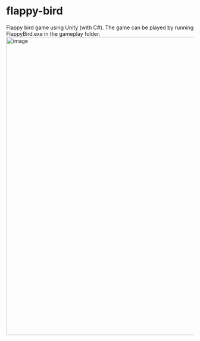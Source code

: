 # flappy-bird
Flappy bird game using Unity (with C#). The game can be played by running FlappyBird.exe in the gameplay folder.
<img width="800" alt="image" src="https://github.com/meghabyte-og/flappy-bird/assets/135510418/e7fbed12-098e-48fa-889b-c1db5c253ade">
